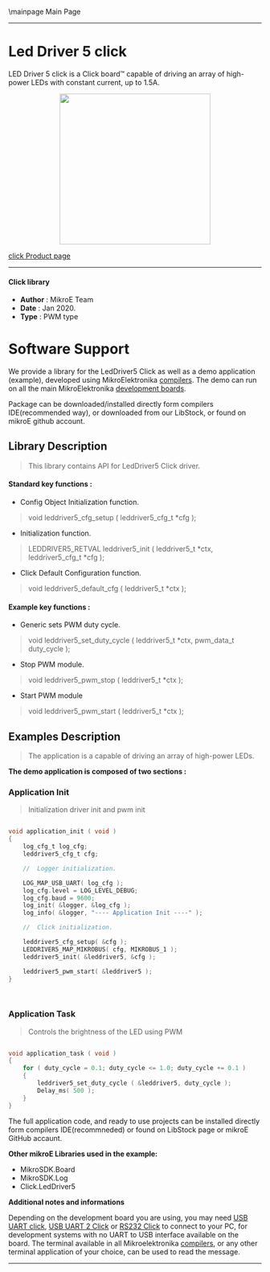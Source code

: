 \mainpage Main Page
 
---
# Led Driver 5 click

LED Driver 5 click is a Click board™ capable of driving an array of high-power LEDs with constant current, up to 1.5A. 

<p align="center">
  <img src="https://download.mikroe.com/images/click_for_ide/leddriver5_click.png" height=300px>
</p>

[click Product page](<https://www.mikroe.com/led-driver-5-click>)

---


#### Click library 

- **Author**        : MikroE Team
- **Date**          : Jan 2020.
- **Type**          : PWM type


# Software Support

We provide a library for the LedDriver5 Click 
as well as a demo application (example), developed using MikroElektronika 
[compilers](https://shop.mikroe.com/compilers). 
The demo can run on all the main MikroElektronika [development boards](https://shop.mikroe.com/development-boards).

Package can be downloaded/installed directly form compilers IDE(recommended way), or downloaded from our LibStock, or found on mikroE github account. 

## Library Description

> This library contains API for LedDriver5 Click driver.

#### Standard key functions :

- Config Object Initialization function.
> void leddriver5_cfg_setup ( leddriver5_cfg_t *cfg ); 
 
- Initialization function.
> LEDDRIVER5_RETVAL leddriver5_init ( leddriver5_t *ctx, leddriver5_cfg_t *cfg );

- Click Default Configuration function.
> void leddriver5_default_cfg ( leddriver5_t *ctx );


#### Example key functions :

- Generic sets PWM duty cycle.
> void leddriver5_set_duty_cycle ( leddriver5_t *ctx, pwm_data_t duty_cycle );
 
- Stop PWM module.
> void leddriver5_pwm_stop ( leddriver5_t *ctx );

- Start PWM module
> void leddriver5_pwm_start ( leddriver5_t *ctx );

## Examples Description

> The application is a capable of driving an array of high-power LEDs. 

**The demo application is composed of two sections :**

### Application Init 

>Initialization driver init and pwm init 

```c

void application_init ( void )
{
    log_cfg_t log_cfg;
    leddriver5_cfg_t cfg;

    //  Logger initialization.

    LOG_MAP_USB_UART( log_cfg );
    log_cfg.level = LOG_LEVEL_DEBUG;
    log_cfg.baud = 9600;
    log_init( &logger, &log_cfg );
    log_info( &logger, "---- Application Init ----" );

    //  Click initialization.

    leddriver5_cfg_setup( &cfg );
    LEDDRIVER5_MAP_MIKROBUS( cfg, MIKROBUS_1 );
    leddriver5_init( &leddriver5, &cfg );

    leddriver5_pwm_start( &leddriver5 );
}

  
```

### Application Task

>Controls the brightness of the LED using PWM

```c

void application_task ( void )
{
    for ( duty_cycle = 0.1; duty_cycle <= 1.0; duty_cycle += 0.1 )
    {
        leddriver5_set_duty_cycle ( &leddriver5, duty_cycle );
        Delay_ms( 500 );
    }
}

```


The full application code, and ready to use projects can be  installed directly form compilers IDE(recommneded) or found on LibStock page or mikroE GitHub accaunt.

**Other mikroE Libraries used in the example:** 

- MikroSDK.Board
- MikroSDK.Log
- Click.LedDriver5

**Additional notes and informations**

Depending on the development board you are using, you may need 
[USB UART click](https://shop.mikroe.com/usb-uart-click), 
[USB UART 2 Click](https://shop.mikroe.com/usb-uart-2-click) or 
[RS232 Click](https://shop.mikroe.com/rs232-click) to connect to your PC, for 
development systems with no UART to USB interface available on the board. The 
terminal available in all Mikroelektronika 
[compilers](https://shop.mikroe.com/compilers), or any other terminal application 
of your choice, can be used to read the message.



---